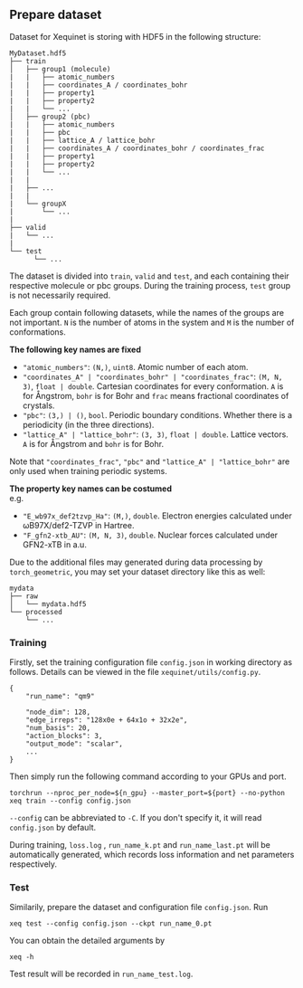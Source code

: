 ## Prepare dataset
Dataset for Xequinet is storing with HDF5 in the following structure:
```
MyDataset.hdf5
├── train
│   ├── group1 (molecule)
|   |   ├── atomic_numbers
|   |   ├── coordinates_A / coordinates_bohr
|   |   ├── property1
|   |   ├── property2
|   |   └── ...
│   ├── group2 (pbc)
|   |   ├── atomic_numbers
|   |   ├── pbc
|   |   ├── lattice_A / lattice_bohr
|   |   ├── coordinates_A / coordinates_bohr / coordinates_frac
|   |   ├── property1
|   |   ├── property2
|   |   └── ...
|   |
|   ├── ...
|   |
|   └── groupX
|       └── ...
|
├── valid
|   └── ...
|
└── test
      └── ...
```
The dataset is divided into `train`, `valid` and `test`, and each containing their respective molecule or pbc groups. During the training process, `test` group is not necessarily required.

Each group contain following datasets, while the names of the groups are not important. `N` is the number of atoms in the system and `M` is the number of conformations.

**The following key names are fixed**
- `"atomic_numbers"`: `(N,)`, `uint8`. Atomic number of each atom.
- `"coordinates_A" | "coordinates_bohr" | "coordinates_frac"`: `(M, N, 3)`, `float | double`. Cartesian coordinates for every conformation. `A` is for Ångstrom, `bohr` is for Bohr and `frac` means fractional coordinates of crystals.
- `"pbc"`: `(3,) | ()`, `bool`. Periodic boundary conditions. Whether there is a periodicity (in the three directions).
- `"lattice_A" | "lattice_bohr"`: `(3, 3)`, `float | double`. Lattice vectors. `A` is for Ångstrom and `bohr` is for Bohr.

Note that `"coordinates_frac"`, `"pbc"` and `"lattice_A" | "lattice_bohr"` are only used when training periodic systems.

**The property key names can be costumed**<br>
e.g.
- `"E_wb97x_def2tzvp_Ha"`: `(M,)`, `double`. Electron energies calculated under ωB97X/def2-TZVP in Hartree.
- `"F_gfn2-xtb_AU"`: `(M, N, 3)`, `double`. Nuclear forces calculated under GFN2-xTB in a.u.

Due to the additional files may generated during data processing by `torch_geometric`, you may set your dataset directory like this as well:
```
mydata
├── raw
│   └── mydata.hdf5
└── processed
    └── ...
```

### Training
Firstly, set the training configuration file `config.json` in working directory as follows. Details can be viewed in the file `xequinet/utils/config.py`.
```
{
    "run_name": "qm9"

    "node_dim": 128,
    "edge_irreps": "128x0e + 64x1o + 32x2e",
    "num_basis": 20,
    "action_blocks": 3,
    "output_mode": "scalar",
    ...
}
```
Then simply run the following command according to your GPUs and port.
```
torchrun --nproc_per_node=${n_gpu} --master_port=${port} --no-python xeq train --config config.json
```
`--config` can be abbreviated to `-C`. If you don't specify it, it will read `config.json` by default.

During training, `loss.log` , `run_name_k.pt` and `run_name_last.pt` will be automatically generated, which records loss information and net parameters respectively.

### Test
Similarily, prepare the dataset and configuration file `config.json`. Run
```
xeq test --config config.json --ckpt run_name_0.pt
```
You can obtain the detailed arguments by
```
xeq -h
```
Test result will be recorded in `run_name_test.log`.
